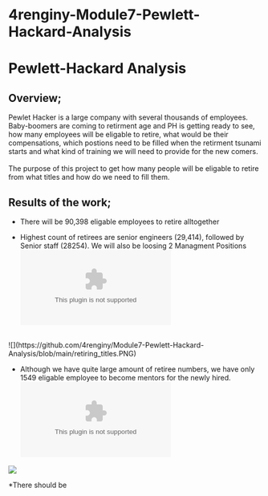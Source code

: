 # 4renginy-Module7-Pewlett-Hackard-Analysis

# Pewlett-Hackard Analysis

## Overview;
Pewlet Hacker is a large company with several thousands of employees. Baby-boomers are coming to retirment age and PH is getting ready to see, how many employees will be eligable to retire, what would be their compensations, which postions need to be filled when the retirment tsunami starts and what kind of training we will need to provide for the new comers.<br>
<br>
The purpose of this project to get how many people will be eligable to retire from what titles and how do we need to fill them.<br>

## Results of the work; <br>
  * There will be 90,398 eligable employees to retire alltogether<br>
  
  * Highest count of retirees are senior engineers (29,414), followed by Senior staff (28254). We will also be loosing 2 Managment Positions
  ![Retiring_titles](https://github.com/4renginy/Module7-Pewlett-Hackard-Analysis/blob/main/Analysis%20Projects%20Folder/Pewlett-Hackard%20Analysis%20Folder/Data/retiring_titles.csv)
  <br>
  ![](https://github.com/4renginy/Module7-Pewlett-Hackard-Analysis/blob/main/retiring_titles.PNG)
 
 
  * Although we have quite large amount of retiree numbers, we have only 1549 eligable employee to become mentors for the newly hired. 
  ![Mentorship_Eligibility](https://github.com/4renginy/Module7-Pewlett-Hackard-Analysis/blob/main/Analysis%20Projects%20Folder/Pewlett-Hackard%20Analysis%20Folder/Data/mentorship_eligibility.csv)
  
  ![](https://github.com/4renginy/Module7-Pewlett-Hackard-Analysis/blob/main/mentorship.PNG)
  
  *There should be 
  
